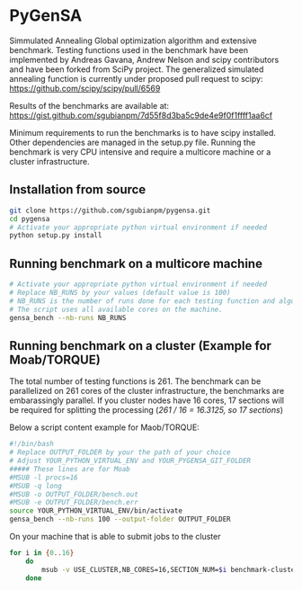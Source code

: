 # PyGenSA

Simmulated Annealing Global optimization algorithm and extensive benchmark. Testing functions used in the benchmark have been implemented by Andreas Gavana, Andrew Nelson and scipy contributors and have been forked from SciPy project.
The generalized simulated annealing function is currently under proposed pull request to scipy:
https://github.com/scipy/scipy/pull/6569

Results of the benchmarks are available at:
https://gist.github.com/sgubianpm/7d55f8d3ba5c9de4e9f0f1ffff1aa6cf

Minimum requirements to run the benchmarks is to have scipy installed. Other dependencies are managed in the setup.py file. 
Running the benchmark is very CPU intensive and require a multicore machine or a cluster infrastructure.

## Installation from source

```bash
git clone https://github.com/sgubianpm/pygensa.git
cd pygensa
# Activate your appropriate python virtual environment if needed
python setup.py install
```

## Running benchmark on a multicore machine

```bash
# Activate your appropriate python virtual environment if needed
# Replace NB_RUNS by your values (default value is 100)
# NB_RUNS is the number of runs done for each testing function and algorithm used
# The script uses all available cores on the machine.
gensa_bench --nb-runs NB_RUNS
```

## Running benchmark on a cluster (Example for Moab/TORQUE)

The total number of testing functions is 261. The benchmark can be parallelized on 261 cores of the cluster infrastructure, the benchmarks are embarassingly parallel. If you cluster nodes have 16 cores, 17 sections will be required for splitting the processing (_261 / 16 = 16.3125, so 17 sections_)

Below a script content example for Maob/TORQUE:
```bash
#!/bin/bash
# Replace OUTPUT_FOLDER by your the path of your choice
# Adjust YOUR_PYTHON_VIRTUAL_ENV and YOUR_PYGENSA_GIT_FOLDER
##### These lines are for Moab
#MSUB -l procs=16
#MSUB -q long
#MSUB -o OUTPUT_FOLDER/bench.out
#MSUB -e OUTPUT_FOLDER/bench.err
source YOUR_PYTHON_VIRTUAL_ENV/bin/activate 
gensa_bench --nb-runs 100 --output-folder OUTPUT_FOLDER 
```
On your machine that is able to submit jobs to the cluster
```bash
for i in {0..16}
    do
        msub -v USE_CLUSTER,NB_CORES=16,SECTION_NUM=$i benchmark-cluster.sh
    done
```



